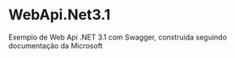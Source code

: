 # WebApi.Net3.1
Exemplo de Web Api .NET 3.1 com Swagger, construida seguindo documentação da Microsoft
